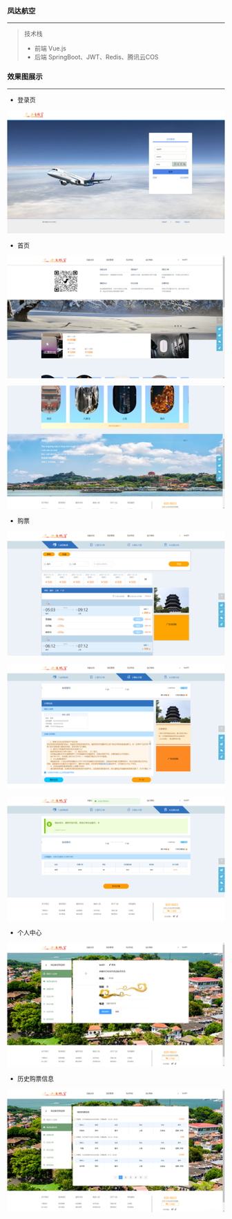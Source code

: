 ### 凤达航空
<hr>

> 技术栈
> 
> - 前端 Vue.js
> - 后端 SpringBoot、JWT、Redis、腾讯云COS

### 效果图展示

<hr>

- 登录页

![image-20250722152256948](./images/image-20250722152256948.png)

- 首页

![image-20250722152519084](./images/image-20250722152519084.png)

![image-20250722152533791](./images/image-20250722152533791.png)

- 购票

![image-20250722152555051](./images/image-20250722152555051.png)

![image-20250722152633971](./images/image-20250722152633971.png)

![image-20250722152643462](./images/image-20250722152643462.png)

- 个人中心

![image-20250722152714788](./images/image-20250722152714788.png)

- 历史购票信息

![image-20250722152753219](./images/image-20250722152753219.png)





